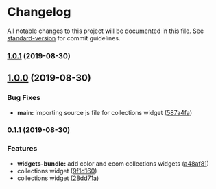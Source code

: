 # Changelog

All notable changes to this project will be documented in this file. See [standard-version](https://github.com/conventional-changelog/standard-version) for commit guidelines.

### [1.0.1](https://github.com/ecomclub/netlify-cms-widgets/compare/v1.0.0...v1.0.1) (2019-08-30)

## [1.0.0](https://github.com/ecomclub/netlify-cms-widgets/compare/v0.1.1...v1.0.0) (2019-08-30)


### Bug Fixes

* **main:** importing source js file for collections widget ([587a4fa](https://github.com/ecomclub/netlify-cms-widgets/commit/587a4fa))

### 0.1.1 (2019-08-30)


### Features

* **widgets-bundle:** add color and ecom collections widgets ([a48af81](https://github.com/ecomclub/netlify-cms-widgets/commit/a48af81))
* collections widget ([9f1d160](https://github.com/ecomclub/netlify-cms-widgets/commit/9f1d160))
* collections widget ([28dd71a](https://github.com/ecomclub/netlify-cms-widgets/commit/28dd71a))
